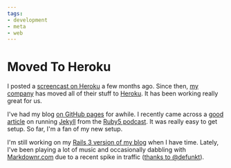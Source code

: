 ```yaml
---
tags:
- development
- meta
- web
---
```


# Moved To Heroku

I posted a [screencast on Heroku](/post/easy-deployment-with-heroku) a few months ago. Since then, [my company](http://tastefulworks.com) has moved all of their stuff to [Heroku](http://heroku.com). It has been working really great for us.

I've had my blog [on GitHub pages](/post/new-blog-on-github-and-jekyll) for awhile. I recently came across a [good article](http://jstorimer.com/2009/12/29/jekyll-on-heroku.html) on running [Jekyll](http://github.com/mojombo/jekyll) from the [Ruby5 podcast](http://ruby5.envylabs.com/episodes/42-episode-40-january-8-2010). It was really easy to get setup. So far, I'm a fan of my new setup.

I'm still working on my [Rails 3 version of my blog](http://github.com/soffes/soff.es/tree/rails3) when I have time. Lately, I've been playing a lot of music and occasionally dabbling with [Markdownr.com](http://markdownr.com) due to a recent spike in traffic ([thanks to @defunkt](http://twitter.com/defunkt/status/7491983993)).
